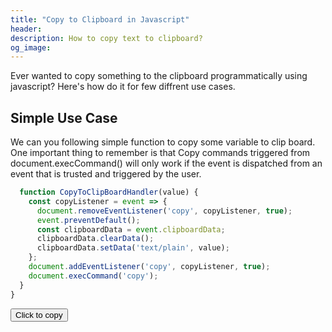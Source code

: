```yaml
---
title: "Copy to Clipboard in Javascript"
header:
description: How to copy text to clipboard?
og_image: 
---
```


Ever wanted to copy something to the clipboard programmatically using javascript? Here's how do it for few diffrent use cases.

## Simple Use Case

We can you following simple function to copy some variable to clip board. One important thing to remember is that Copy commands triggered from document.execCommand() will only work if the event is dispatched from an event that is trusted and triggered by the user.

```javascript
  function CopyToClipBoardHandler(value) {
    const copyListener = event => {
      document.removeEventListener('copy', copyListener, true);
      event.preventDefault();
      const clipboardData = event.clipboardData;
      clipboardData.clearData();
      clipboardData.setData('text/plain', value);
    };
    document.addEventListener('copy', copyListener, true);
    document.execCommand('copy');
  }
}
```
 <div class="wrapper">
  <button class="button" id="copy1">Click to copy</button>
</div>


<script type="text/javascript">

function CopyToClipBoardHandler(text) {
  const copyListener = event => {
    document.removeEventListener("copy", copyListener, true);
    event.preventDefault();
    const clipboardData = event.clipboardData;
    clipboardData.clearData();
    clipboardData.setData("text/plain", text);
  };
  document.addEventListener("copy", copyListener, true);
  document.execCommand("copy");
}

var uc1 = 'Hello Clip Board!! I am from a varaible.';
var button1 = document.getElementById("copy1");

button1.addEventListener("click", function(e) {
  e.preventDefault();
  CopyToClipBoardHandler(uc1);
});
</script>
